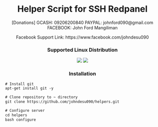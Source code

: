 <h1 align="center">Helper Script for SSH Redpanel</h1>

<p align="center">[Donations] GCASH: 09206200840 PAYPAL: johnford090@gmail.com FACEBOOK: John Ford Mangiliman</p>
<p align="center">Facebook Support Link: https://www.facebook.com/johndesu090</p>

<h3 align="center">Supported Linux Distribution</h3>
<p align="center">
  <a><img src="https://img.shields.io/badge/Support-Debian-red.svg"></a>
  <a><img src="https://img.shields.io/badge/Support-Ubuntu-red.svg"></a>
  
  <h3 align="center">Installation</h3>

  ```html
# Install git
apt-get install git -y 

# Clone repository to ~ directory
git clone https://github.com/johndesu090/helpers.git

# Configure server
cd helpers
bash configure
  ```
